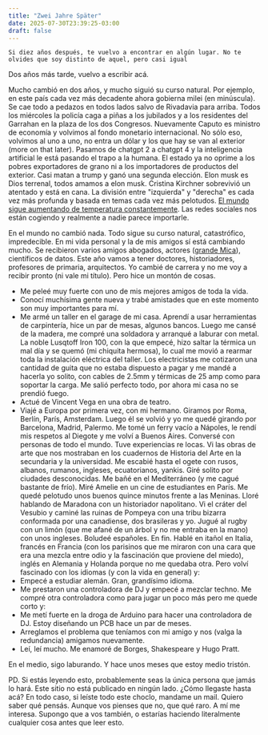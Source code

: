 ```yaml
---
title: "Zwei Jahre Später"
date: 2025-07-30T23:39:25-03:00
draft: false
---
```


`Si diez años después, te vuelvo a encontrar en algún lugar. No te olvides que soy distinto de aquel, pero casi igual`

Dos años más tarde, vuelvo a escribir acá.

Mucho cambió en dos años, y mucho siguió su curso natural. Por ejemplo, en este país cada vez más decadente ahora gobierna milei (en minúscula).
Se cae todo a pedazos en todos lados salvo de Rivadavia para arriba. Todos los miércoles la policía caga a piñas a los jubilados y a los residentes
del Garrahan en la plaza de los dos Congresos. Nuevamente Caputo es ministro de economía y volvimos al fondo monetario internacional.
No sólo eso, volvimos al uno a uno, no entra un dólar y los que hay se van al exterior (more on that later). Pasamos de 
chatgpt 2 a chatgpt 4 y la inteligencia artificial le está pasando el trapo a la humana. El estado ya no oprime a los pobres exportadores de grano ni a los importadores
de productos del exterior. Casi matan a trump y ganó una segunda elección. Elon musk es Dios terrenal, todos amamos a elon musk.
Cristina Kirchner sobrevivió un atentado y está en cana. La división entre "izquierda" y "derecha" es cada vez más profunda y basada en temas
cada vez más pelotudos. [El mundo sigue aumentando de temperatura constantemente](https://science.nasa.gov/earth/measuring_global_temperature/).
Las redes sociales nos están cogiendo y realmente a nadie parece importarle.

En el mundo no cambió nada. Todo sigue su curso natural, catastrófico, impredecible.
En mi vida personal y la de mis amigos sí está cambiando mucho. Se recibieron varios amigos abogados, 
actores ([grande Mica](https://www.alternativateatral.com/obra92523-obituario-pieza-escenica-inspirada-en-six-feet-under-)), científicos de datos. 
Este año vamos a tener doctores, historiadores, profesores de primaria, arquitectos.
Yo cambié de carrera y no me voy a recibir pronto (ni vale mi título). Pero hice un montón de cosas.

- Me peleé muy fuerte con uno de mis mejores amigos de toda la vida.
- Conocí muchísima gente nueva y trabé amistades que en este momento son muy importantes para mí.
- Me armé un taller en el garage de mi casa. Aprendí a usar herramientas de carpintería, hice un par de mesas,
algunos bancos. Luego me cansé de la madera, me compré una soldadora y arranqué a laburar con metal. La noble Lusqtoff Iron 100, con la que empecé, hizo saltar
la térmica un mal día y se quemó (mi chiquita hermosa), lo cual me movió a rearmar toda la instalación eléctrica del taller. Los electricistas me cotizaron una cantidad de guita
que no estaba dispuesto a pagar y me mandé a hacerla yo solito, con cables de 2.5mm y térmicas de 25 amp como para soportar la carga. Me salió perfecto todo, por
ahora mi casa no se prendió fuego.
- Actué de Vincent Vega en una obra de teatro.
- Viajé a Europa por primera vez, con mi hermano. Giramos por Roma, Berlín, París, Amsterdam. Luego él se volvió y yo me quedé girando por Barcelona, Madrid, Palermo.
Me tomé un ferry vacío a Nápoles, le rendí mis respetos al Diegote y me volví a Buenos Aires.
Conversé con personas de todo el mundo. Tuve experiencias re locas. Vi las obras de arte que nos mostraban en los cuadernos de Historia del Arte en la secundaria y
la universidad. Me escabié hasta el ogete con rusos, albanos, rumanos, ingleses, ecuatorianos, yankis. Giré solito por ciudades desconocidas. Me bañé en el Mediterráneo (y
me cagué bastante de frío). Miré Amelie en un cine de estudiantes en París. Me quedé pelotudo unos buenos quince minutos frente a las Meninas.
Lloré hablando de Maradona con un historiador napolitano. Vi el cráter del Vesubio y caminé las ruinas de Pompeya con una tribu bizarra conformada por una canadiense,
dos brasileras y yo. Jugué al rugby con un limón (que me afané de un árbol y no me entraba en la mano) con unos ingleses. Boludeé españoles. En fin.
Hablé en itañol en Italia, francés en Francia (con los parisinos que me miraron con una cara que era una mezcla entre odio y la fascinación que proviene del miedo), 
inglés en Alemania y Holanda porque no me quedaba otra. Pero volví fascinado con los idiomas (y con la vida en general) y:
- Empecé a estudiar alemán. Gran, grandísimo idioma.
- Me prestaron una controladora de DJ y empecé a mezclar techno. Me compré otra controladora como para jugar un poco más pero me quede corto y:
- Me metí fuerte en la droga de Arduino para hacer una controladora de DJ. Estoy diseñando un PCB hace un par de meses.
- Arreglamos el problema que teníamos con mi amigo y nos (valga la redundancia) amigamos nuevamente.
- Leí, leí mucho. Me enamoré de Borges, Shakespeare y Hugo Pratt.

En el medio, sigo laburando. Y hace unos meses que estoy medio tristón.

PD. Si estás leyendo esto, probablemente seas la única persona que jamás lo hará. Este sitio no está publicado en ningún lado. ¿Cómo llegaste hasta acá?
En todo caso, si leíste todo este choclo, mandame un mail. Quiero saber qué pensás. Aunque vos pienses que no, que qué raro. A mí me interesa. Supongo que a vos también, 
o estarías haciendo literalmente cualquier cosa antes que leer esto.
